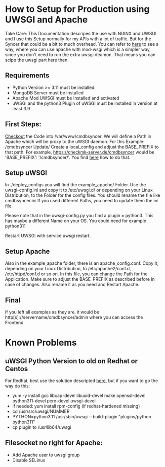 # How to Setup for Production using UWSGI and Apache


Take Care: This Documentation descripes the use with NGINX and UWSGI and I use this Setup normally for my APIs with a lot of traffic. But for the Syncer that could be a bit to much overhead. You can refer to [here](install_rh9.md) to see a way, where you can use apache with mod-wsgi which is a simpler way, since you don't need to run the extra uwsgi deamon. That means you can scipp the uwsgi part here then. 


## Requirements
- Python Version >= 3.11 must be installed
- MongoDB Server must be Installed
- Apache Mod UWSGI must be Installed and activated
- uWSGI and the python3 Plugin of uWSGI must be installed in version at least 3.9

## First Steps:
[Checkout](setup_code.md) the Code into /var/www/cmdbsyncer.
We will define a Path in Apache which will be proxy to the uWSGI daemon. For this Example: /cmdbsyncer
Update/ Create a local_config and adjust the BASE_PREFIX to that path. For example, https://checkmk-server.de/cmdbsyncer would be 'BASE_PREFIX': '/cmdbsyncer/'. You find [here](lcl_config.md) how to do that.

## Setup uWSGI
In ./deploy_configs you will find the example_apache/ Folder. Use the uwsgi-config.ini and copy it to /etc/uwsgi.d/ or depending on your Linux Distribution, to the Folder for the config files. You should rename the file like cmdbsyncer.ini
If you used different Paths, you need to update them the ini file.

Please note that in the uwsgi-config.py you find a plugin = python3.
This has maybe a different Name on your OS. You could need for example python311

Restart UWSGI with service uwsgi restart.

## Setup Apache
Also in the example_apache folder, there is an apache_config.conf. Copy it, depending on your Linux Distribution, to /etc/apache2/conf.d, /etc/httpd/conf.d or so on. 
In this file, you can change the Path for the Application. Make sure to adjust the BASE_PREFIX as described before in case of changes.
Also rename it as you need and Restart Apache.

## Final
If you left all examples as they are, it would be http[s]://servername/cmdbsyncer/admin where you can access the Frontend


# Known Problems

## uWSGI Python Version to old on Redhat or Centos
For Redhat, best use the solution descripted [here](install_rh9.md), but if you want to go the way do this:

-   yum -y install gcc libcap-devel libuuid-devel make openssl-devel python311-devel pcre-devel uwsgi-devel
-   if needed: yum install rpm-config (if redhat-hardened missing)
-   cd /usr/src/uwsgi/NUMMER
-   PYTHON=python3.11 /usr/sbin/uwsgi --build-plugin "plugins/python python311"
-   cp plugin to /usr/lib64/uwsgi
  

## Filesocket no right for Apache:

-  Add Apache user to uwsgi group
-   Disable SELinux


